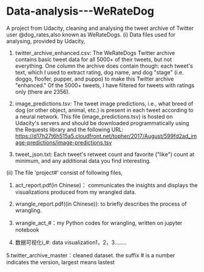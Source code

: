 # Data-analysis---WeRateDog
A project from Udacity, cleaning and analysing the tweet archive of Twitter user @dog_rates,also known as WeRateDogs.
(i)
Data files used for analysing, provided by Udacity,
1. twitter_archive_enhanced.csv: The WeRateDogs Twitter archive contains basic tweet data for all 5000+ of their tweets, but not everything. One column the archive does contain though: each tweet's text, which I used to extract rating, dog name, and dog "stage" (i.e. doggo, floofer, pupper, and puppo) to make this Twitter archive "enhanced." Of the 5000+ tweets, I have filtered for tweets with ratings only (there are 2356).

2. image_predictions.tsv: The tweet image predictions, i.e., what breed of dog (or other object, animal, etc.) is present in each tweet according to a neural network. This file (image_predictions.tsv) is hosted on Udacity's servers and should be downloaded programmatically using the Requests library and the following URL: https://d17h27t6h515a5.cloudfront.net/topher/2017/August/599fd2ad_image-predictions/image-predictions.tsv

3. tweet_json.txt: Each tweet's retweet count and favorite ("like") count at minimum, and any additional data you find interesting. 


(ii)
The file 'project#' consist of following files,
1. act_report.pdf(in Chinese)： communicates the insights and displays the visualizations produced from my wrangled data.

2. wrangle_report.pdf((in Chinese)): to briefly describes the process of wrangling. 

3. wrangle_act_#：my Python codes for wrangling, written on jupyter notebook

4. 数据可视化i_#: data visualization1，2，3........

5.twitter_archive_master：cleaned dataset.
the suffix # is a number indicates the version, largest means lastest
